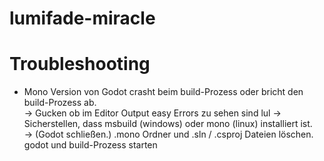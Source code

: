 # lumifade-miracle



# Troubleshooting
- Mono Version von Godot crasht beim build-Prozess oder bricht den build-Prozess ab.  
  -> Gucken ob im Editor Output easy Errors zu sehen sind lul
  -> Sicherstellen, dass msbuild (windows) oder mono (linux) installiert ist.  
  -> (Godot schließen.) .mono Ordner und .sln / .csproj Dateien löschen. godot und build-Prozess starten  
